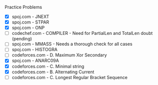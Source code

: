 Practice Problems
- [x] spoj.com - JNEXT
- [x] spoj.com - STPAR
- [x] spoj.com - ONP
- [ ] codechef.com - COMPILER - Need for PartialLen and TotalLen doubt (pending)
- [ ] spoj.com - MMASS - Needs a thorough check for all cases
- [ ] spoj.com - HISTOGRA
- [ ] codeforces.com - D. Maximum Xor Secondary
- [x] spoj.com - ANARC09A
- [x] codeforces.com - C. Minimal string
- [x] codeforces.com - B. Alternating Current
- [ ] codeforces.com - C. Longest Regular Bracket Sequence